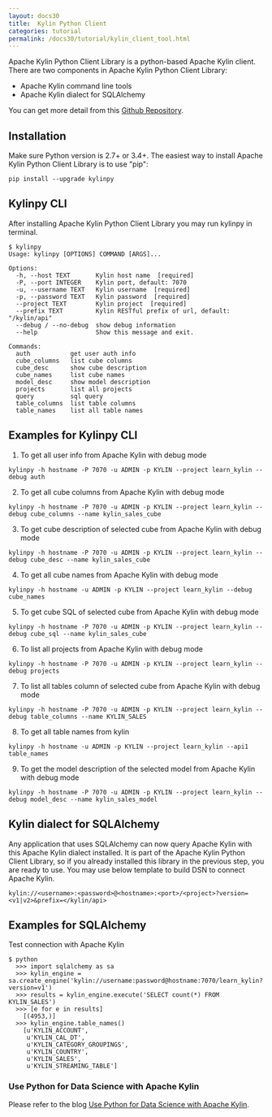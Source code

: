 ```yaml
---
layout: docs30
title:  Kylin Python Client
categories: tutorial
permalink: /docs30/tutorial/kylin_client_tool.html
---
```


Apache Kylin Python Client Library is a python-based Apache Kylin client. There are two components in Apache Kylin Python Client Library:

* Apache Kylin command line tools
* Apache Kylin dialect for SQLAlchemy

You can get more detail from this [Github Repository](https://github.com/Kyligence/kylinpy).

## Installation
Make sure Python version is 2.7+ or 3.4+. The easiest way to install Apache Kylin Python Client Library is to use "pip":

```
pip install --upgrade kylinpy
```

## Kylinpy CLI
After installing Apache Kylin Python Client Library you may run kylinpy in terminal.

```
$ kylinpy
Usage: kylinpy [OPTIONS] COMMAND [ARGS]...

Options:
  -h, --host TEXT       Kylin host name  [required]
  -P, --port INTEGER    Kylin port, default: 7070
  -u, --username TEXT   Kylin username  [required]
  -p, --password TEXT   Kylin password  [required]
  --project TEXT        Kylin project  [required]
  --prefix TEXT         Kylin RESTful prefix of url, default: "/kylin/api"
  --debug / --no-debug  show debug information
  --help                Show this message and exit.

Commands:
  auth           get user auth info
  cube_columns   list cube columns
  cube_desc      show cube description
  cube_names     list cube names
  model_desc     show model description
  projects       list all projects
  query          sql query
  table_columns  list table columns
  table_names    list all table names
```

## Examples for Kylinpy CLI

1. To get all user info from Apache Kylin with debug mode

```
kylinpy -h hostname -P 7070 -u ADMIN -p KYLIN --project learn_kylin --debug auth
```

2. To get all cube columns from Apache Kylin with debug mode

```
kylinpy -h hostname -P 7070 -u ADMIN -p KYLIN --project learn_kylin --debug cube_columns --name kylin_sales_cube
```

3. To get cube description of selected cube from Apache Kylin with debug mode

```
kylinpy -h hostname -P 7070 -u ADMIN -p KYLIN --project learn_kylin --debug cube_desc --name kylin_sales_cube
```

4. To get all cube names from Apache Kylin with debug mode

```
kylinpy -h hostname -u ADMIN -p KYLIN --project learn_kylin --debug cube_names
```

5. To get cube SQL of selected cube from Apache Kylin with debug mode

```
kylinpy -h hostname -P 7070 -u ADMIN -p KYLIN --project learn_kylin --debug cube_sql --name kylin_sales_cube
```

6. To list all projects from Apache Kylin with debug mode

```
kylinpy -h hostname -P 7070 -u ADMIN -p KYLIN --project learn_kylin --debug projects
```

7. To list all tables column of selected cube from Apache Kylin with debug mode

```
kylinpy -h hostname -P 7070 -u ADMIN -p KYLIN --project learn_kylin --debug table_columns --name KYLIN_SALES
```

8. To get all table names from kylin

```
kylinpy -h hostname -u ADMIN -p KYLIN --project learn_kylin --api1 table_names
```

9. To get the model description of the selected model from Apache Kylin with debug mode

```
kylinpy -h hostname -P 7070 -u ADMIN -p KYLIN --project learn_kylin --debug model_desc --name kylin_sales_model
```

## Kylin dialect for SQLAlchemy

Any application that uses SQLAlchemy can now query Apache Kylin with this Apache Kylin dialect installed. It is part of the Apache Kylin Python Client Library, so if you already installed this library in the previous step, you are ready to use. You may use below template to build DSN to connect Apache Kylin.

```
kylin://<username>:<password>@<hostname>:<port>/<project>?version=<v1|v2>&prefix=</kylin/api>
```

## Examples for SQLAlchemy

Test connection with Apache Kylin

```
$ python
  >>> import sqlalchemy as sa
  >>> kylin_engine = sa.create_engine('kylin://username:password@hostname:7070/learn_kylin?version=v1')
  >>> results = kylin_engine.execute('SELECT count(*) FROM KYLIN_SALES')
  >>> [e for e in results]
    [(4953,)]
  >>> kylin_engine.table_names()
    [u'KYLIN_ACCOUNT',
     u'KYLIN_CAL_DT',
     u'KYLIN_CATEGORY_GROUPINGS',
     u'KYLIN_COUNTRY',
     u'KYLIN_SALES',
     u'KYLIN_STREAMING_TABLE']
```

### Use Python for Data Science with Apache Kylin

Please refer to the blog [Use Python for Data Science with Apache Kylin](/blog/2019/06/26/use-python-for-data-science-with-apache-kylin/).
